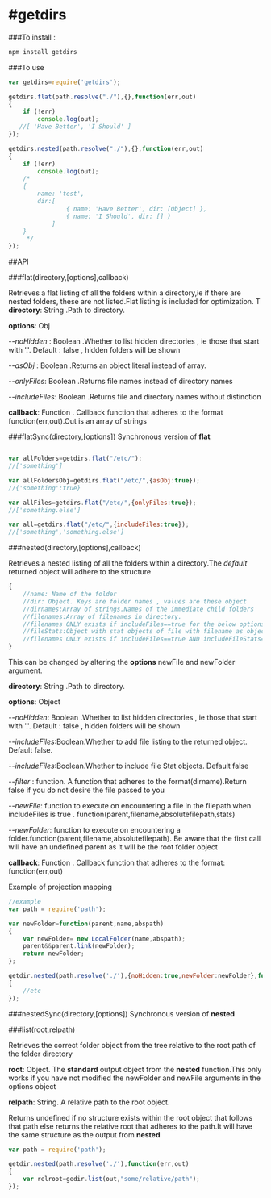 #getdirs
==================
###To install :
```bash
npm install getdirs
```

###To use
```js
var getdirs=require('getdirs');

getdirs.flat(path.resolve("./"),{},function(err,out)
{
    if (!err)
        console.log(out);
   //[ 'Have Better', 'I Should' ]
});

getdirs.nested(path.resolve("./"),{},function(err,out)
{
    if (!err)
        console.log(out);
    /*
    { 
        name: 'test',
        dir:[ 
                { name: 'Have Better', dir: [Object] },
                { name: 'I Should', dir: [] } 
            ] 
    }
     */
});
```

##API

###flat(directory,[options],callback)

Retrieves a flat listing of all the folders within a directory,ie if there are nested folders, these are not listed.Flat listing is included for optimization.
T
**directory**: String .Path to directory.

**options**: Obj

--*noHidden* : Boolean .Whether to list hidden directories , ie those that start with '.'. Default : false , hidden folders will be shown 

--*asObj*    : Boolean .Returns an object literal instead of array.

--*onlyFiles*: Boolean .Returns file names instead of directory names

--*includeFiles*: Boolean .Returns file and directory names without distinction

**callback**: Function . Callback function that adheres to the format function(err,out).Out is an array  of strings

###flatSync(directory,[options])
Synchronous version of **flat**

```js

var allFolders=getdirs.flat("/etc/");
//['something']

var allFoldersObj=getdirs.flat("/etc/",{asObj:true});
//{'something':true}

var allFiles=getdirs.flat("/etc/",{onlyFiles:true});
//['something.else']

var all=getdirs.flat("/etc/",{includeFiles:true});
//['something','something.else']

```

###nested(directory,[options],callback)

Retrieves a nested listing of all the folders within a directory.The *default* returned object will adhere to the structure 

```js
{
    //name: Name of the folder
    //dir: Object. Keys are folder names , values are these object
    //dirnames:Array of strings.Names of the immediate child folders
    //filenames:Array of filenames in directory.
    //filenames ONLY exists if includeFiles==true for the below options 
    //fileStats:Object with stat objects of file with filename as object key
    //filenames ONLY exists if includeFiles==true AND includeFileStats==true for the below options 
}
```
This can be changed by altering the **options** newFile and newFolder argument.

**directory**: String .Path to directory.

**options**: Object

--*noHidden*: Boolean .Whether to list hidden directories , ie those that start with '.'. Default : false , hidden folders will be shown 

--*includeFiles*:Boolean.Whether to add file listing to the returned object. Default false.

--*includeFiles*:Boolean.Whether to include file Stat objects. Default false

--*filter* : function. A function that adheres to the format(dirname).Return false if you do not desire the file passed to you

--*newFile*: function to execute on encountering a file in the filepath when includeFiles is true . function(parent,filename,absolutefilepath,stats)

--*newFolder*: function to execute on encountering a folder.function(parent,filename,absolutefilepath). Be aware that the first call will have an undefined parent as it will be the root folder object

**callback**: Function . Callback function that adheres to the format: function(err,out)

Example of projection mapping
```js
//example 
var path = require('path');

var newFolder=function(parent,name,abspath)
{
    var newFolder= new LocalFolder(name,abspath);
    parent&&parent.link(newFolder);
    return newFolder;
};

getdir.nested(path.resolve('./'),{noHidden:true,newFolder:newFolder},function(err,out)
{
    //etc
});

```
###nestedSync(directory,[options])
Synchronous version of **nested**

###list(root,relpath)

Retrieves the correct folder object from the tree relative to the root path of the folder directory

**root**: Object. The **standard** output object from the **nested** function.This only works if you have not modified the newFolder and newFile arguments in the options object 

**relpath**: String. A relative path to the root object.

Returns undefined if no structure exists within the root object that follows that path else returns the relative root that adheres to the path.It will have the same structure as the output from **nested**

```js
var path = require('path');

getdir.nested(path.resolve('./'),function(err,out)
{
    var relroot=gedir.list(out,"some/relative/path");
});

```

